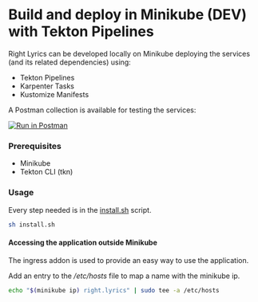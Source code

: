 # Build and deploy in Minikube (DEV) with Tekton Pipelines

Right Lyrics can be developed locally on Minikube deploying the services (and its related dependencies) using:

* Tekton Pipelines
* Karpenter Tasks
* Kustomize Manifests

A Postman collection is available for testing the services:

[![Run in Postman](https://run.pstmn.io/button.svg)](https://app.getpostman.com/run-collection/c9b134cf391caba635d7)

### Prerequisites

* Minikube
* Tekton CLI (tkn)

### Usage

Every step needed is in the [install.sh](install.sh) script.

```bash
sh install.sh
```

#### Accessing the application outside Minikube

The ingress addon is used to provide an easy way to use the application. 

Add an entry to the */etc/hosts* file to map a name with the minikube ip.

```bash  
echo "$(minikube ip) right.lyrics" | sudo tee -a /etc/hosts
```
